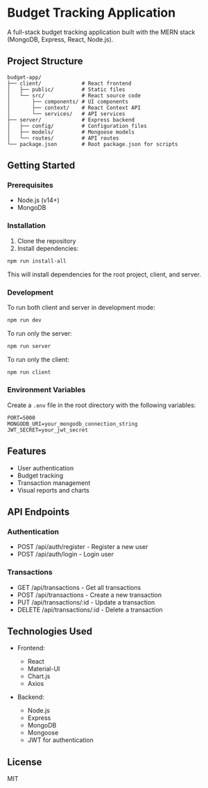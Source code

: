 # Budget Tracking Application

A full-stack budget tracking application built with the MERN stack (MongoDB, Express, React, Node.js).

## Project Structure

```
budget-app/
├── client/             # React frontend
│   ├── public/         # Static files
│   └── src/            # React source code
│       ├── components/ # UI components
│       ├── context/    # React Context API
│       └── services/   # API services
├── server/             # Express backend
│   ├── config/         # Configuration files
│   ├── models/         # Mongoose models
│   └── routes/         # API routes
└── package.json        # Root package.json for scripts
```

## Getting Started

### Prerequisites

- Node.js (v14+)
- MongoDB

### Installation

1. Clone the repository
2. Install dependencies:

```bash
npm run install-all
```

This will install dependencies for the root project, client, and server.

### Development

To run both client and server in development mode:

```bash
npm run dev
```

To run only the server:

```bash
npm run server
```

To run only the client:

```bash
npm run client
```

### Environment Variables

Create a `.env` file in the root directory with the following variables:

```
PORT=5000
MONGODB_URI=your_mongodb_connection_string
JWT_SECRET=your_jwt_secret
```

## Features

- User authentication
- Budget tracking
- Transaction management
- Visual reports and charts

## API Endpoints

### Authentication
- POST /api/auth/register - Register a new user
- POST /api/auth/login - Login user

### Transactions
- GET /api/transactions - Get all transactions
- POST /api/transactions - Create a new transaction
- PUT /api/transactions/:id - Update a transaction
- DELETE /api/transactions/:id - Delete a transaction

## Technologies Used

- Frontend:
  - React
  - Material-UI
  - Chart.js
  - Axios

- Backend:
  - Node.js
  - Express
  - MongoDB
  - Mongoose
  - JWT for authentication

## License

MIT 